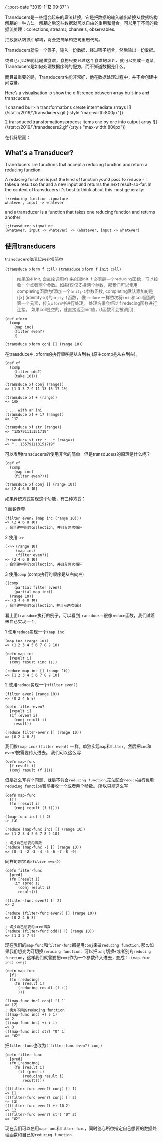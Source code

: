 {
    :post-date "2019-1-12 09:37"
}

Transducers是一些组合起来的算法转换，它是把数据的输入输出转换从数据结构解耦的一种方法。解耦之后这些数据就可以自由的重用和组合。可以用于不同的数据流处理：collections, streams,  channels, observables.

把数据从转换中解耦，将会更简单和更可重用代码。

Transducers就像一个筛子，输入一份数据，经过筛子组合，然后输出一份数据。

或者也可以把他比喻做食谱，食物只要经过这个食谱的烹饪，就可以变成一道菜。Transducers是如何处理数据序列的配方，而不知道数据是什么。

而且最重要的是，Transducers性能非常好，他在数据处理过程中，并不会创建中间变量。

Here’s a visualisation to show the difference between array built-ins and transducers.

1 chained built-in transformations create intermediate arrays
![](/static/2019/1/transducers.gif {:style "max-width:800px"})

2 transduced transformations process items one by one into output array
![](/static/2019/1/transducers2.gif {:style "max-width:800px"})

在代码层面：

## What's a Transducer?

Transducers are functions that accept a reducing function and return a reducing function.

A reducing function is just the kind of function you'd pass to reduce - it takes a result so far and a new input and returns the next result-so-far. In the context of transducers it's best to think about this most generally:

```.language-clojure
;;reducing function signature
whatever, input -> whatever
```

and a transducer is a function that takes one reducing function and returns another:

```.language-clojure
;;transducer signature
(whatever, input -> whatever) -> (whatever, input -> whatever)
```

## 使用transducers
transducers使用起来非常简单

`(transduce xform f coll)`   `(transduce xform f init coll)`
> 如果没有init, 会直接调用(f) 来创建init.
> f 必须是一个reducing函数，可以接收一个或者两个参数。如果f仅仅支持两个参数，那我们可以使用completing函数为f添加一个`arity-1`参数函数, completing默认添加的是([x] (identity x))的`arity-1`函数，
> 像 `reduce` 一样依次将`init`和coll里面的第一个元素，传入`xform`中进行处理，
> 处理结果会经过 f reducing函数进行连接。
> 如果coll是空的，就直接返回init值，(f函数不会被调用), 

```.language-clojure
(def xform
  (comp
    (map inc)
    (filter even?)
    ))

(transduce xform conj [] (range 10))
```
在transduce中, xform的执行顺序是从左到右,(原生comp是从右到左)。

```.language-clojure
(def xf
  (comp
    (filter odd?)
    (take 10)))

(transduce xf conj (range))
=> [1 3 5 7 9 11 13 15 17 19]

(transduce xf + (range))
=> 100

; ... with an ini
(transduce xf + 17 (range))
=> 117

(transduce xf str (range))
=> "135791113151719"

(transduce xf str "..." (range))
=> "...135791113151719"

```

可以看到transducers的使用非常的简单，但是transducers的原理是什么呢？

```.language-clojure
(def xf
  (comp
    (map inc)
    (filter even?)))

(transduce xf conj [] (range 10))
=> [2 4 6 8 10]
```

如果传统方式实现这个功能，有三种方式：

1 函数嵌套
```.language-clojure
(filter even? (map inc (range 10)))
=> (2 4 6 8 10)
; 会创建中间的collection, 并且有两次循环
```

2 使用`->>`
```.language-clojure
(->> (range 10)
     (map inc)
     (filter even?))
=> (2 4 6 8 10)
; 会创建中间的collection, 并且有两次循环
```

3 使用`comp` (comp执行的顺序是从右向左)
```.language-clojure
((comp
    (partial filter even?)
    (partial map inc)) 
  (range 10))
=> (2 4 6 8 10)
; 会创建中间的collection，并且有两次循环
```

看上面`transduce`执行的例子，可以看到`transducers`很像`reduce`函数，我们试着来自己实现一个。

1 使用`reduce`实现一个`(map inc)`

```.language-clojure
(map inc (range 10))
=> (1 2 3 4 5 6 7 8 9 10)

(defn map-inc
  [result i]
  (conj result (inc i)))

(reduce map-inc [] (range 10))
=> [1 2 3 4 5 6 7 8 9 10]
```

2 使用`reduce`实现一个`(filter even?)`
```.language-clojure
(filter even? (range 10))
=> (0 2 4 6 8)

(defn filter-even?
  [result i]
  (if (even? i)
    (conj result i)
    result))

(reduce filter-even? [] (range 10))
=> [0 2 4 6 8]
```

我们像`(map inc)` `(filter even?)` 一样，单独实现`map`和`filter`，然后把`inc`和`even?`按需要传入进去。
我们可以这么写
```.language-clojure
(defn map-func
  [f result i]
  (conj result (f i)))
```
但是这么写有个问题，就是不符合`reducing function`,无法配合`reduce`进行使用`reducing function`智能接收一个或者两个参数。
所以只能这么写
```.language-clojure
(defn map-func
  [f]
  (fn [result i]
    (conj result (f i))))

((map-func inc) [] 2)
=> [3]

(reduce (map-func inc) [] (range 10))
=> [1 2 3 4 5 6 7 8 9 10]

; 切换自己想要的函数
(reduce (map-func -) [] (range 10))
=> [0 -1 -2 -3 -4 -5 -6 -7 -8 -9]
```

同样的来实现`(filter even?)`
```.language-clojure
(defn filter-func
  [pred]
  (fn [result i]
    (if (pred i)
      (conj result i)
      result)))

((filter-func even?) [] 2)
=> 2

(reduce (filter-func even?) [] (range 10))
=> [0 2 4 6 8]

; 切换自己想要的pred函数
(reduce (filter-func odd?) [] (range 10))
=> [1 3 5 7 9]
```

现在我们的`map-func`和`filter-func`都是用`conj`来做`reducing function`, 那么如果我们想变为可切换`reducing function`，可以把`conj`切换`+`或者别的`reducing function`，这样我们就需要把`conj`作为一个参数传入进去，变成：`((map-func inc) conj)`
```.language-clojure
(defn map-func
  [f]
  (fn [reducing]
    (fn [result i]
      (reducing result (f i))
      )))

(((map-func inc) conj) [] 1)
=> [2]
; 换为不同的reducing function
(((map-func inc) +) 0 1)
=> 2
(((map-func inc) +) 1 1)
=> 3
(((map-func inc) str) "0" 1)
=> "02"
```

把`filter-func`也改为`((filter-func even?) conj)`

```.language-clojure
(defn filter-func
  [pred]
  (fn [reducing]
    (fn [result i]
      (if (pred i)
        (reducing result i)
        result))))

(((filter-func even?) conj) [] 1)
=> []
(((filter-func even?) conj) [] 2)
=> [2]
(((filter-func even?) +) 10 2)
=> 12
(((filter-func even?) str) "0" 2)
=> "02"
```

现在我们可以使用`map-func`和`filter-func`，同时随心所欲指定自己想要的数据处理函数和自己的`reducing function`













